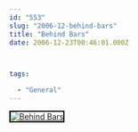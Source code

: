 ```yaml
---
id: "553"
slug: "2006-12-behind-bars"
title: "Behind Bars"
date: 2006-12-23T00:46:01.000Z



tags:

  - "General"
---
```

<div class="sqs-html-content">
  <div style="float: left; margin-right: 10px; margin-bottom: 10px;"> <a href="http://www.flickr.com/photos/mclazarus/330981943/" title="Behind Bars"><img src="http://farm1.static.flickr.com/129/330981943_45750a38e6_m.jpg" alt="Behind Bars" style="border: solid 2px #000000;" /></a>
</div>
<p><br clear="all" /></p>
</div>
